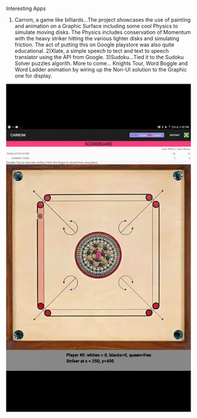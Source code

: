 Interesting Apps 
1) Carrom, a game like billiards...The project showcases the use of painting and animation on a Graphic Surface including some cool Physics to simulate moving disks. The Physics includes conservation of Momentum with the heavy striker hitting the various lighter disks and simulating friction. The act of putting this on Google playstore was also quite educational.
2)Xlate, a simple speech to tect and text to speech translator using the API from Google.
3)Sudoku...Tied it to the Sudoku Solver puzzles algorith.
More to come...
Knights Tour, Word Boggle and Word Ladder animation by wiring up the Non-UI solution to the Graphic one for display.
<kbd>
<img src="carrom-video2.gif" />
  </kbd>
